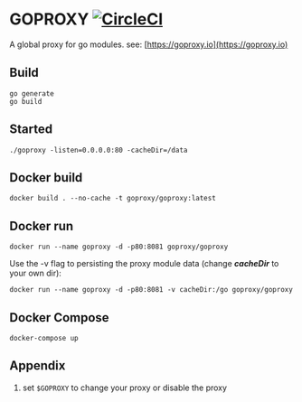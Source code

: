 
# GOPROXY [![CircleCI](https://circleci.com/gh/goproxyio/goproxy.svg?style=svg)](https://circleci.com/gh/goproxyio/goproxy)

A global proxy for go modules. see: [https://goproxy.io](https://goproxy.io)

## Build
    go generate
    go build

## Started
    
    ./goproxy -listen=0.0.0.0:80 -cacheDir=/data

## Docker build

    docker build . --no-cache -t goproxy/goproxy:latest

## Docker run

    docker run --name goproxy -d -p80:8081 goproxy/goproxy

Use the -v flag to persisting the proxy module data (change ___cacheDir___ to your own dir):

    docker run --name goproxy -d -p80:8081 -v cacheDir:/go goproxy/goproxy

## Docker Compose

    docker-compose up

## Appendix

1. set `$GOPROXY` to change your proxy or disable the proxy
